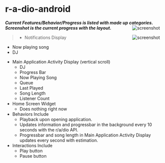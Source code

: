 r-a-dio-android
===============


***Current Features/Behavior/Progress is listed with made up categories. Screenshot is the current progress with the layout.***
<img src="http://i.imgur.com/eKDCCPg.png"
 alt="screenshot" title="Current Look" align="right" />
 
<img src="http://i.imgur.com/tqgS8j6.png"
 alt="screenshot" title="Current Look" align="right" />

> * Notifications Display
  - Now playing song 
  - DJ   
* Main Application Activity Display (vertical scroll)
  - DJ
  - Progress Bar
  - Now Playing Song
  - Queue
  - Last Played
  - Song Length
  - Listener Count
* Home Screen Widget
  - Does nothing right now
* Behaviors Include
  - Playback upon opening application.
  - Updates information and progressbar in the background every 10 seconds with the r/a/dio API.
  - Progressbar and song length in Main Application Activity Display updates every second with estimation.  
* Interactions Include
  - Play button
  - Pause button


